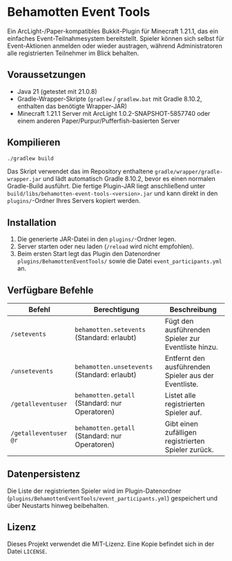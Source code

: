 # Behamotten Event Tools

Ein ArcLight-/Paper-kompatibles Bukkit-Plugin für Minecraft 1.21.1, das ein einfaches Event-Teilnahmesystem bereitstellt. Spieler können sich selbst für Event-Aktionen anmelden oder wieder austragen, während Administratoren alle registrierten Teilnehmer im Blick behalten.

## Voraussetzungen

- Java 21 (getestet mit 21.0.8)
- Gradle-Wrapper-Skripte (`gradlew` / `gradlew.bat` mit Gradle 8.10.2, enthalten das benötigte Wrapper-JAR)
- Minecraft 1.21.1 Server mit ArcLight 1.0.2-SNAPSHOT-5857740 oder einem anderen Paper/Purpur/Pufferfish-basierten Server

## Kompilieren

```bash
./gradlew build
```

Das Skript verwendet das im Repository enthaltene `gradle/wrapper/gradle-wrapper.jar` und lädt automatisch Gradle 8.10.2, bevor es einen normalen Gradle-Build ausführt. Die fertige Plugin-JAR liegt anschließend unter `build/libs/behamotten-event-tools-<version>.jar` und kann direkt in den `plugins/`-Ordner Ihres Servers kopiert werden.

## Installation

1. Die generierte JAR-Datei in den `plugins/`-Ordner legen.
2. Server starten oder neu laden (`/reload` wird nicht empfohlen).
3. Beim ersten Start legt das Plugin den Datenordner `plugins/BehamottenEventTools/` sowie die Datei `event_participants.yml` an.

## Verfügbare Befehle

| Befehl | Berechtigung | Beschreibung |
| ------ | ------------ | ------------ |
| `/setevents` | `behamotten.setevents` (Standard: erlaubt) | Fügt den ausführenden Spieler zur Eventliste hinzu. |
| `/unsetevents` | `behamotten.unsetevents` (Standard: erlaubt) | Entfernt den ausführenden Spieler aus der Eventliste. |
| `/getalleventuser` | `behamotten.getall` (Standard: nur Operatoren) | Listet alle registrierten Spieler auf. |
| `/getalleventuser @r` | `behamotten.getall` (Standard: nur Operatoren) | Gibt einen zufälligen registrierten Spieler zurück. |

## Datenpersistenz

Die Liste der registrierten Spieler wird im Plugin-Datenordner (`plugins/BehamottenEventTools/event_participants.yml`) gespeichert und über Neustarts hinweg beibehalten.

## Lizenz

Dieses Projekt verwendet die MIT-Lizenz. Eine Kopie befindet sich in der Datei `LICENSE`.
